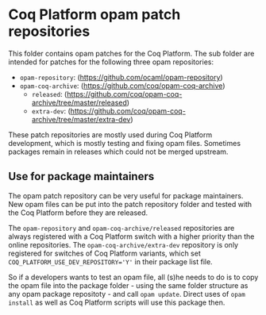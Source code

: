 # Coq Platform opam patch repositories

This folder contains opam patches for the Coq Platform. The sub folder are
intended for patches for the following three opam repositories:

- `opam-repository`: (https://github.com/ocaml/opam-repository)
- `opam-coq-archive`: (https://github.com/coq/opam-coq-archive)
  - `released`: (https://github.com/coq/opam-coq-archive/tree/master/released)
  - `extra-dev`: (https://github.com/coq/opam-coq-archive/tree/master/extra-dev)

These patch repositories are mostly used during Coq Platform development, which
is mostly testing and fixing opam files.
Sometimes packages remain in releases which could not be merged upstream.

## Use for package maintainers

The opam patch repository can be very useful for package maintainers.
New opam files can be put into the patch repository folder and tested with the
Coq Platform before they are released.

The `opam-repository` and `opam-coq-archive/released` repositories are always
registered with a Coq Platform switch with a higher priority than the online
repositories.
The `opam-coq-archive/extra-dev` repository is only registered for switches of
Coq Platform variants, which set `COQ_PLATFORM_USE_DEV_REPOSITORY='Y'` in their
package list file.

So if a developers wants to test an opam file, all (s)he needs to do is to
copy the opam file into the package folder - using the same folder structure
as any opam package repositoty - and call `opam update`. Direct uses of
`opam install` as well as Coq Platform scripts will use this package then.
